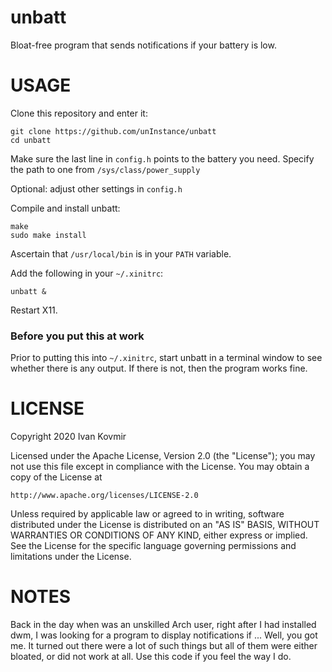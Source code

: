 # unbatt
Bloat-free program that sends notifications if your battery is low.

# USAGE
Clone this repository and enter it:

```
git clone https://github.com/unInstance/unbatt
cd unbatt
```

Make sure the last line in `config.h` points to the battery you need.
Specify the path to one from `/sys/class/power_supply`

Optional: adjust other settings in `config.h`

Compile and install unbatt:

```
make
sudo make install
```

Ascertain that `/usr/local/bin` is in your `PATH` variable.

Add the following in your `~/.xinitrc`:

```
unbatt &
```

Restart X11.

### Before you put this at work
Prior to putting this into `~/.xinitrc`, start unbatt in a terminal window to see whether there is any output. If there is not, then the program works fine.

# LICENSE
Copyright 2020 Ivan Kovmir

Licensed under the Apache License, Version 2.0 (the "License");
you may not use this file except in compliance with the License.
You may obtain a copy of the License at

    http://www.apache.org/licenses/LICENSE-2.0

Unless required by applicable law or agreed to in writing, software
distributed under the License is distributed on an "AS IS" BASIS,
WITHOUT WARRANTIES OR CONDITIONS OF ANY KIND, either express or implied.
See the License for the specific language governing permissions and
limitations under the License.

# NOTES
Back in the day when was an unskilled Arch user, right after I had installed dwm, I was looking for a program to display notifications if ... Well, you got me. It turned out there were a lot of such things but all of them were either bloated, or did not work at all. Use this code if you feel the way I do.
